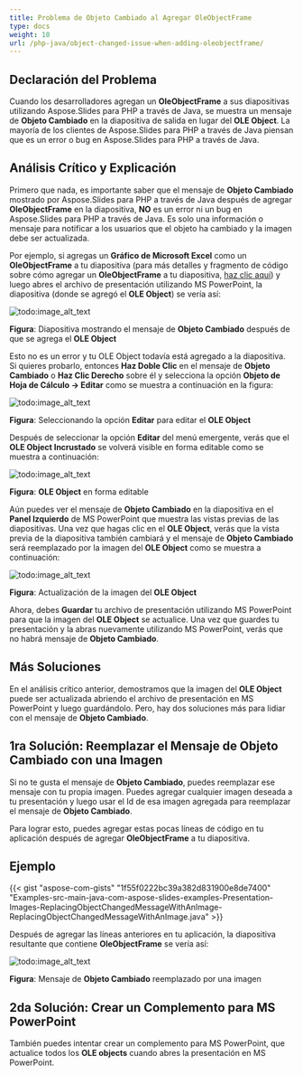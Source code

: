```yaml
---
title: Problema de Objeto Cambiado al Agregar OleObjectFrame
type: docs
weight: 10
url: /php-java/object-changed-issue-when-adding-oleobjectframe/
---
```


## **Declaración del Problema**
Cuando los desarrolladores agregan un **OleObjectFrame** a sus diapositivas utilizando Aspose.Slides para PHP a través de Java, se muestra un mensaje de **Objeto Cambiado** en la diapositiva de salida en lugar del **OLE Object**. La mayoría de los clientes de Aspose.Slides para PHP a través de Java piensan que es un error o bug en Aspose.Slides para PHP a través de Java.
## **Análisis Crítico y Explicación**
Primero que nada, es importante saber que el mensaje de **Objeto Cambiado** mostrado por Aspose.Slides para PHP a través de Java después de agregar **OleObjectFrame** en la diapositiva, **NO** es un error ni un bug en Aspose.Slides para PHP a través de Java. Es solo una información o mensaje para notificar a los usuarios que el objeto ha cambiado y la imagen debe ser actualizada.

Por ejemplo, si agregas un **Gráfico de Microsoft Excel** como un **OleObjectFrame** a tu diapositiva (para más detalles y fragmento de código sobre cómo agregar un **OleObjectFrame** a tu diapositiva, [haz clic aquí](/slides/php-java/adding-frame-to-the-slide/)) y luego abres el archivo de presentación utilizando MS PowerPoint, la diapositiva (donde se agregó el **OLE Object**) se vería así:

![todo:image_alt_text](object-changed-issue-when-adding-oleobjectframe_1.png)

**Figura**: Diapositiva mostrando el mensaje de **Objeto Cambiado** después de que se agrega el **OLE Object**

Esto no es un error y tu OLE Object todavía está agregado a la diapositiva. Si quieres probarlo, entonces **Haz Doble Clic** en el mensaje de **Objeto Cambiado** o **Haz Clic Derecho** sobre él y selecciona la opción **Objeto de Hoja de Cálculo -> Editar** como se muestra a continuación en la figura:

![todo:image_alt_text](object-changed-issue-when-adding-oleobjectframe_2.png)

**Figura**: Seleccionando la opción **Editar** para editar el **OLE Object**

Después de seleccionar la opción **Editar** del menú emergente, verás que el **OLE Object Incrustado** se volverá visible en forma editable como se muestra a continuación:

![todo:image_alt_text](object-changed-issue-when-adding-oleobjectframe_3.png)

**Figura**: **OLE Object** en forma editable

Aún puedes ver el mensaje de **Objeto Cambiado** en la diapositiva en el **Panel Izquierdo** de MS PowerPoint que muestra las vistas previas de las diapositivas. Una vez que hagas clic en el **OLE Object**, verás que la vista previa de la diapositiva también cambiará y el mensaje de **Objeto Cambiado** será reemplazado por la imagen del **OLE Object** como se muestra a continuación:

![todo:image_alt_text](object-changed-issue-when-adding-oleobjectframe_4.png)

**Figura**: Actualización de la imagen del **OLE Object**

Ahora, debes **Guardar** tu archivo de presentación utilizando MS PowerPoint para que la imagen del **OLE Object** se actualice. Una vez que guardes tu presentación y la abras nuevamente utilizando MS PowerPoint, verás que no habrá mensaje de **Objeto Cambiado**.
## **Más Soluciones**
En el análisis crítico anterior, demostramos que la imagen del **OLE Object** puede ser actualizada abriendo el archivo de presentación en MS PowerPoint y luego guardándolo. Pero, hay dos soluciones más para lidiar con el mensaje de **Objeto Cambiado**.
## **1ra Solución: Reemplazar el Mensaje de Objeto Cambiado con una Imagen**
Si no te gusta el mensaje de **Objeto Cambiado**, puedes reemplazar ese mensaje con tu propia imagen. Puedes agregar cualquier imagen deseada a tu presentación y luego usar el Id de esa imagen agregada para reemplazar el mensaje de **Objeto Cambiado**.

Para lograr esto, puedes agregar estas pocas líneas de código en tu aplicación después de agregar **OleObjectFrame** a tu diapositiva.
## **Ejemplo**
{{< gist "aspose-com-gists" "1f55f0222bc39a382d831900e8de7400" "Examples-src-main-java-com-aspose-slides-examples-Presentation-Images-ReplacingObjectChangedMessageWithAnImage-ReplacingObjectChangedMessageWithAnImage.java" >}}

Después de agregar las líneas anteriores en tu aplicación, la diapositiva resultante que contiene **OleObjectFrame** se vería así:

![todo:image_alt_text](object-changed-issue-when-adding-oleobjectframe_5.png)

**Figura**: Mensaje de **Objeto Cambiado** reemplazado por una imagen
## **2da Solución: Crear un Complemento para MS PowerPoint**
También puedes intentar crear un complemento para MS PowerPoint, que actualice todos los **OLE objects** cuando abres la presentación en MS PowerPoint.